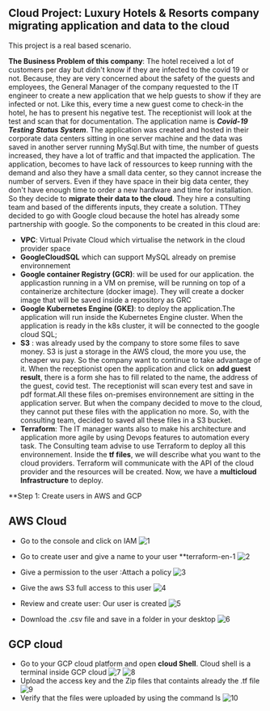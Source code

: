 ## **Cloud Project: Luxury Hotels & Resorts company migrating application and data to the cloud** 

This project is a real based scenario.

**The Business Problem of this company**: The hotel received a lot of customers per day but didn't know if they are infected to the covid 19 or not. Because, they are very concerned about the safety of the guests and employees, the General Manager of the company requested to the IT engineer to create a new application that we help guests to show if they are infected or not. Like this, every time a new guest come to check-in the hotel, he has to present his negative test. The receptionist will look at the test and scan that for documentation. The application name is ***Covid-19 Testing Status System***. The application was created and hosted in their corporate data centers sitting in one server machine and the data was saved in another server running MySql.But with time, the number of guests increased, they have a lot of traffic and that impacted the application. The application, becomes to have lack of ressources to keep running with the demand and also they have a small data center, so they cannot increase the number of servers. Even if they have space in their big data center, they don't have enough time to order a new hardware and time for installation.
So they decide to **migrate their data to the cloud**.
They hire a consulting team and based of the differents inputs, they create a solution.
 TThey decided to go with Google cloud because the hotel has already some partnership with google. So the components to be created in this cloud are:
 - **VPC**: Virtual Private Cloud which virtualise the network in the cloud provider space
 - **GoogleCloudSQL** which can support MySQL already on premise environnement
 - **Google container Registry (GCR)**: will be used for our application. the applicastion running in a VM on premise, will be running on top of a containerize architecture (docker image). They will create a docker image that will be saved inside a repository as GRC
 - **Google Kubernetes Engine (GKE)**:  to deploy the application.The application will run inside the Kubernetes Engine cluster. When the application is ready in the k8s cluster, it will be connected to the google cloud SQL;
 - **S3** : was already used by the company to store some files to save money. S3 is just a storage in the AWS cloud, the more you use, the cheaper wu pay. So the company want to continue to take advantage of it. When the receptionist open the application and click on **add guest result**, there is a form she has to fill related to the name, the address of the guest, covid test. The receptionist will scan every test and save in pdf format.All these files on-premises environnement are sitting in the application server. But when the company decided to move to the cloud, they cannot put these files with the application no more. So, with the consulting team, decided to saved all these files in a S3 bucket.   
 - **Terraform**: The IT manager wants also to make his architecture and application more agile by using Devops features to automation every task. The Consulting team advise to use Terraform to deploy all this environnement. Inside the **tf files**, we will describe what you want to the cloud providers. Terraform will communicate with the API of the cloud provider and the resources will be created. 
 Now, we have a **multicloud Infrastructure** to deploy.
 
 **Step 1: Create users in AWS and GCP 
 
 ## AWS Cloud
 - Go to the console and click on IAM
 ![1](https://user-images.githubusercontent.com/102819001/232342193-e2aa1f91-fd82-44f8-b31b-c2b360b06db8.png)
 
 - Go to create user and give a name to your user **terraform-en-1
 ![2](https://user-images.githubusercontent.com/102819001/232343504-93ffcd2e-c9f7-4e35-8ad1-b6d5623742a8.png)
 - Give a permission to the user :Attach a policy
 ![3](https://user-images.githubusercontent.com/102819001/232343560-d65d3a98-2bea-4404-8edf-111c9be494f2.png)
 - Give the aws S3 full access to this user
![4](https://user-images.githubusercontent.com/102819001/232343583-1733541a-7489-4ef4-b9e1-a2e9ea84ca45.png)
- Review and create user: Our user is created
![5](https://user-images.githubusercontent.com/102819001/232343666-684dc990-791d-485d-8bdd-baa11aa11468.png)
- Download the .csv file and save in a folder in your desktop
![6](https://user-images.githubusercontent.com/102819001/232343711-8bd3fee6-a86c-4d7a-ad60-d60d53959113.png)
  
 ## GCP cloud 
  - Go to your GCP cloud platform and open **cloud Shell**. Cloud shell is a terminal inside GCP cloud
  ![7](https://user-images.githubusercontent.com/102819001/232343889-cb8cbbb4-b785-4b12-a613-771b51407330.png)
  ![8](https://user-images.githubusercontent.com/102819001/232344274-30f61dda-a8c6-47e3-aeaa-a669d7c02cc3.png)
  -  Upload the access key and the Zip files that containts already the .tf file
  ![9](https://user-images.githubusercontent.com/102819001/232344261-dfd22fe9-ee54-4863-841d-f8ee4233b496.png)
  - Verify that the files were uploaded by using the command ls
![10](https://user-images.githubusercontent.com/102819001/232344339-cf457793-6afd-40e6-bbe0-a03f1672c1b5.png)

